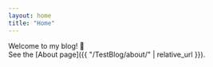 ```yaml
---
layout: home
title: "Home"
---
```


Welcome to my blog! 🎉  
See the [About page]({{ "/TestBlog/about/" | relative_url }}).
